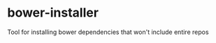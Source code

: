 bower-installer
===============

Tool for installing bower dependencies that won't include entire repos
